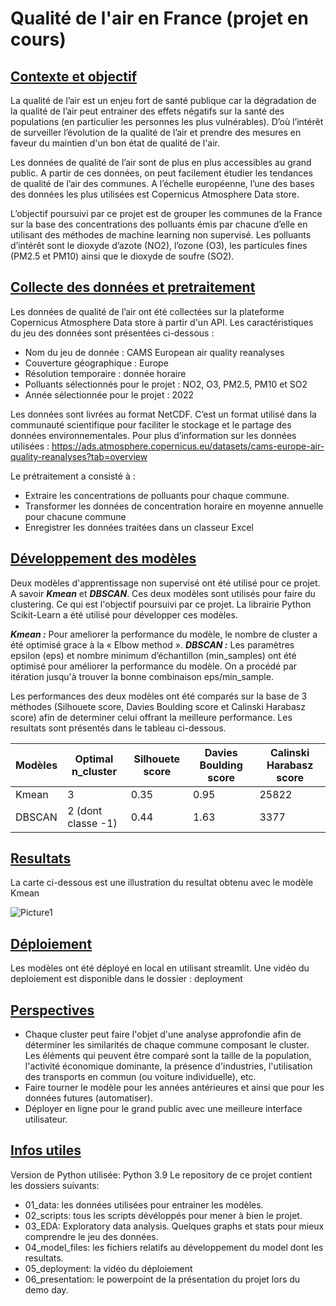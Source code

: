 # Qualité de l'air en France (projet en cours)
## <ins>Contexte et objectif</ins>
La qualité de l’air est un enjeu fort de santé publique car la dégradation de la qualité de l’air peut entrainer des effets négatifs sur la santé des populations (en particulier les personnes les plus vulnérables). D’où l’intérêt de surveiller l’évolution de la qualité de l’air et prendre des mesures en faveur du maintien d'un bon état de qualité de l'air.

Les données de qualité de l’air sont de plus en plus accessibles au grand public. A partir de ces données, on peut facilement étudier les tendances de qualité de l’air des communes. A l’échelle européenne, l’une des bases des données les plus utilisées est Copernicus Atmosphere Data store.

L’objectif poursuivi par ce projet est de grouper les communes de la France sur la base des concentrations des polluants émis par chacune d’elle en utilisant des méthodes de machine learning non supervisé.
Les polluants d’intérêt sont le dioxyde d’azote (NO2), l’ozone (O3), les particules fines (PM2.5 et PM10) ainsi que le dioxyde de soufre (SO2). 

## <ins>Collecte des données  et pretraitement</ins>
Les données de qualité de l’air ont été collectées sur la plateforme Copernicus Atmosphere Data store à partir d'un API. Les caractéristiques du jeu des données sont présentées ci-dessous :
* Nom du jeu de donnée : CAMS European air quality reanalyses
* Couverture géographique : Europe
* Résolution temporaire : donnée horaire
* Polluants sélectionnés pour le projet : NO2, O3, PM2.5, PM10 et SO2
* Année sélectionnée pour le projet : 2022

Les données sont livrées au format NetCDF. C’est un format utilisé dans la communauté scientifique pour faciliter le stockage et le partage des données environnementales. 
Pour plus d’information sur les données utilisées : https://ads.atmosphere.copernicus.eu/datasets/cams-europe-air-quality-reanalyses?tab=overview

Le prétraitement a consisté à :
* Extraire les concentrations de polluants pour chaque commune.
* Transformer les données de concentration horaire en moyenne annuelle pour chacune commune
* Enregistrer les données traitées dans un classeur Excel

## <ins>Développement des modèles</ins>
Deux modèles d'apprentissage non supervisé ont été utilisé pour ce projet. A savoir ***Kmean*** et ***DBSCAN***. Ces deux modèles sont utilisés pour faire du clustering. Ce qui est l'objectif poursuivi par ce projet. La librairie Python Scikit-Learn a été utilisé pour développer ces modèles.

***Kmean :*** Pour ameliorer la performance du modèle, le nombre de cluster a été optimisé grace à la « Elbow method ».
***DBSCAN :*** Les paramètres epsilon (eps) et nombre minimum d’échantillon (min_samples) ont été optimisé pour améliorer la performance du modèle. On a procédé par itération jusqu'à trouver la bonne combinaison eps/min_sample.

Les performances des deux modèles ont été comparés sur la base de 3 méthodes (Silhouete score, Davies Boulding score et Calinski Harabasz score) afin de determiner celui offrant la meilleure performance. Les resultats sont présentés dans le tableau ci-dessous.

|  Modèles  | Optimal n_cluster | Silhouete score | Davies Boulding score | Calinski Harabasz score |
|-----------|-------------------|-----------------|-----------------------|-------------------------|
| Kmean     | 3                | 0.35            | 0.95                  | 25822        |
| DBSCAN    | 2 (dont classe -1)   |    0.44      |    1.63            |               3377          |

## <ins>Resultats</ins>
La carte ci-dessous est une illustration du resultat obtenu avec le modèle Kmean

![Picture1](https://github.com/user-attachments/assets/6c0357ed-fcda-4a21-a225-5dd62fa8ba5f)

## <ins>Déploiement</ins>
Les modèles ont été déployé en local en utilisant streamlit. Une vidéo du deploiement est disponible dans le dossier : deployment

## <ins>Perspectives</ins>
* Chaque cluster peut faire l'objet d'une analyse approfondie afin de déterminer les similarités de chaque commune composant le cluster. Les éléments qui peuvent être comparé sont la taille de la population, l'activité économique dominante, la présence d'industries, l'utilisation des transports en commun (ou voiture individuelle), etc.
* Faire tourner le modèle pour les années antérieures et ainsi que pour les données futures (automatiser).
* Déployer en ligne pour le grand public avec une meilleure interface utilisateur.

## <ins>Infos utiles</ins>
Version de Python utilisée: Python 3.9
Le repository de ce projet contient les dossiers suivants:
* 01_data: les données utilisées pour entrainer les modèles.
* 02_scripts: tous les scripts dévéloppés pour mener à bien le projet.
* 03_EDA: Exploratory data analysis. Quelques graphs et stats pour mieux comprendre le jeu des données.
* 04_model_files: les fichiers relatifs au développement du model dont les resultats.
* 05_deployment: la vidéo du déploiement
* 06_presentation: le powerpoint de la présentation du projet lors du demo day.

